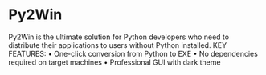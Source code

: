 # Py2Win
Py2Win is the ultimate solution for Python developers who need to distribute their applications to users without Python installed.  KEY FEATURES: • One-click conversion from Python to EXE • No dependencies required on target machines • Professional GUI with dark theme 
